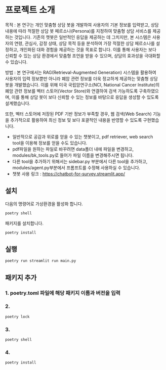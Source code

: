 # 프로젝트 소개
목적 : 본 연구는 개인 맞춤형 상담 봇을 개발하여 사용자의 기본 정보를 입력받고, 상담 내용에 따라 적절한 상담 봇 페르소나(Persona)를 지정하여 맞춤형 상담 서비스를 제공하는 것입니다. 기존의 챗봇은 일반적인 응답을 제공하는 데 그치지만, 본 시스템은 사용자의 연령, 관심사, 감정 상태, 상담 목적 등을 분석하여 가장 적절한 상담 페르소나를 설정하고, 개인화된 대화 경험을 제공하는 것을 목표로 합니다. 이를 통해 사용자는 보다 신뢰할 수 있는 상담 환경에서 맞춤형 조언을 받을 수 있으며, 상담의 효과성을 극대화할 수 있습니다.

방법 : 본 연구에서는 RAG(Retrieval-Augmented Generation) 시스템을 활용하여 사용자의 입력 정보뿐만 아니라 폐암 관련 정보를 더욱 정교하게 제공하는 맞춤형 상담 봇을 개발했습니다. 이를 위해 미국 국립암연구소(NCI, National Cancer Institute)의 폐암 관련 정보를 벡터 스토어(Vector Store)와 연결하여 검색 가능하도록 구축하였으며, 이를 통해 상담 봇이 보다 신뢰할 수 있는 정보를 바탕으로 응답을 생성할 수 있도록 설계했습니다. 

또한, 벡터 스토어에 저장된 PDF 기반 정보가 부족할 경우, 웹 검색(Web Search) 기능을 추가적으로 활용하여 최신 정보 및 보다 포괄적인 내용을 반영할 수 있도록 구현했습니다.


- 일반적으로 공감과 위로를 얻을 수 있는 챗봇이고, pdf retriever, web search tool을 이용해 정보를 얻을 수도 있습니다.
- pdf파일을 원하는 파일로 바꾸려면 data폴더 내에 파일을 변경하고, modules/bk_tools.py로 들어가 파일 이름을 변경해주시면 됩니다.
- 다른 tool을 추가하기 위해서는 sidebar.py 부분에서 다른 tool을 추가하고, modules/agent.py부분에서 프롬프트를 수정해 사용하실 수 있습니다.
- 챗봇 사용 링크 : https://chatbot-for-survey.streamlit.app/



## 설치

다음의 명령어로 가상환경을 활성화 합니다.

```bash
poetry shell
```

패키지를 설치합니다.

```bash
poetry install
```

## 실행

```bash
poetry run streamlit run main.py
```

## 패키지 추가
### 1. poetry.toml 파일에 해당 패키지 이름과 버전을 입력
### 2. 
```bash
poetry lock
```

### 3.
```bash
poetry shell
```

### 4.
```bash
poetry install
```


